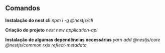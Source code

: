 ## Comandos

**Instalação do nest cli**
*npm i -g @nestjs/cli*

**Criação do projeto**
*nest new application-api*

**Instalação de algumas dependências necessárias**
*yarn add @nestjs/core @nestjs/common rxjs reflect-metadata*